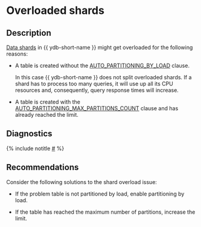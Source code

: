 # Overloaded shards

## Description

[Data shards](../../../concepts/glossary.md#data-shard) in {{ ydb-short-name }} might get overloaded for the following reasons:

* A table is created without the [AUTO_PARTITIONING_BY_LOAD](../../../concepts/datamodel/table.md#AUTO_PARTITIONING_BY_LOAD) clause.

    In this case {{ ydb-short-name }} does not split overloaded shards. If a shard has to process too many queries, it will use up all its CPU resources and, consequently, query response times will increase.

* A table is created with the [AUTO_PARTITIONING_MAX_PARTITIONS_COUNT](../../../concepts/datamodel/table.md#AUTO_PARTITIONING_MAX_PARTITIONS_COUNT) clause and has already reached the limit.

## Diagnostics

{% include notitle [#](_includes/overloaded-shards-diagnostics.md) %}

## Recommendations

Consider the following solutions to the shard overload issue:

* If the problem table is not partitioned by load, enable partitioning by load.

* If the table has reached the maximum number of partitions, increase the limit.